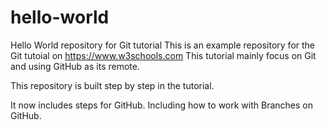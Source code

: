 # hello-world
Hello World repository for Git tutorial
This is an example repository for the Git tutoial on https://www.w3schools.com
This tutorial mainly focus on Git and using GitHub as its remote.

This repository is built step by step in the tutorial.

It now includes steps for GitHub.
Including how to work with Branches on GitHub.
